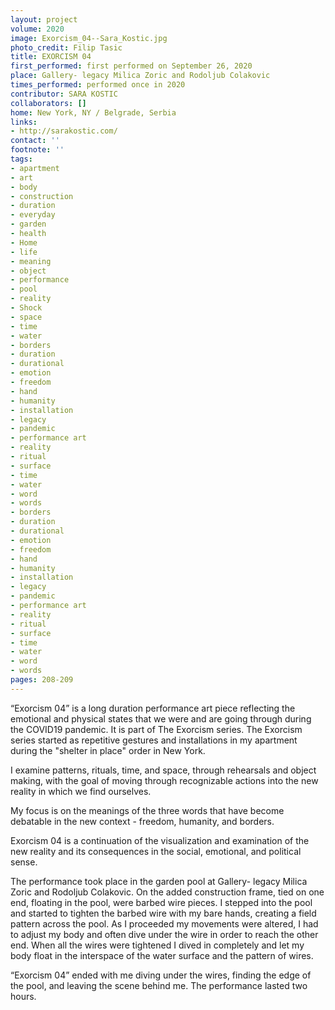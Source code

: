 ```yaml
---
layout: project
volume: 2020
image: Exorcism_04--Sara_Kostic.jpg
photo_credit: Filip Tasic
title: EXORCISM 04
first_performed: first performed on September 26, 2020
place: Gallery- legacy Milica Zoric and Rodoljub Colakovic
times_performed: performed once in 2020
contributor: SARA KOSTIC
collaborators: []
home: New York, NY / Belgrade, Serbia
links:
- http://sarakostic.com/
contact: ''
footnote: ''
tags:
- apartment
- art
- body
- construction
- duration
- everyday
- garden
- health
- Home
- life
- meaning
- object
- performance
- pool
- reality
- Shock
- space
- time
- water
- borders
- duration
- durational
- emotion
- freedom
- hand
- humanity
- installation
- legacy
- pandemic
- performance art
- reality
- ritual
- surface
- time
- water
- word
- words
- borders
- duration
- durational
- emotion
- freedom
- hand
- humanity
- installation
- legacy
- pandemic
- performance art
- reality
- ritual
- surface
- time
- water
- word
- words
pages: 208-209
---
```


“Exorcism 04” is a long duration performance art piece reflecting the emotional and physical states that we were and are going through during the COVID19 pandemic.  It is part of The Exorcism series. The Exorcism series started as repetitive gestures and installations in my apartment during the "shelter in place" order in New York.

 I examine patterns, rituals, time, and space, through rehearsals and object making, with the goal of moving through recognizable actions into the new reality in which we find ourselves. 

My focus is on the meanings of the three words that have become debatable in the new context - freedom, humanity, and borders. 

Exorcism 04 is a continuation of the visualization and examination of the new reality and its consequences in the social, emotional, and political sense. 

The performance took place in the garden pool at Gallery- legacy Milica Zoric and Rodoljub Colakovic. On the added construction frame, tied on one end, floating in the pool, were barbed wire pieces. I stepped into the pool and started to tighten the barbed wire with my bare hands, creating a field pattern across the pool. As I proceeded my movements were altered, I had to adjust my body and often dive under the wire in order to reach the other end. When all the wires were tightened I dived in completely and let my body float in the interspace of the water surface and the pattern of wires.

 “Exorcism 04” ended with me diving under the wires, finding the edge of the pool, and leaving the scene behind me. The performance lasted two hours.